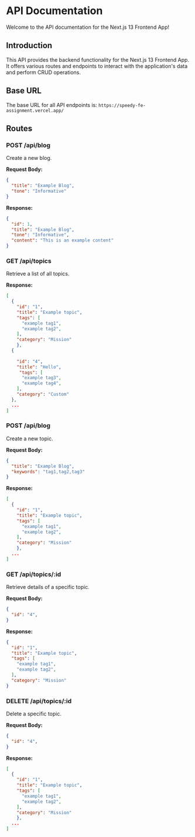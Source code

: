 # API Documentation

Welcome to the API documentation for the Next.js 13 Frontend App!

## Introduction

This API provides the backend functionality for the Next.js 13 Frontend App. It offers various routes and endpoints to interact with the application's data and perform CRUD operations.

## Base URL

The base URL for all API endpoints is: `https://speedy-fe-assignment.vercel.app/`

## Routes

### POST /api/blog

Create a new blog.

**Request Body:**
```json
{
  "title": "Example Blog",
  "tone": "Informative"
}
```

**Response:**
```json
{
  "id": 1,
  "title": "Example Blog",
  "tone": "Informative",
  "content": "This is an example content"
}
```

### GET /api/topics

Retrieve a list of all topics.

**Response:**
```json
[
  {
    "id": "1",
    "title": "Example topic",
    "tags": [
      "example tag1",
      "example tag2",
    ],
    "category": "Mission"
	},
  {
    
    "id": "4",
    "title": "Hello",
     "tags": [
      "example tag3",
      "example tag4",
    ],
    "category": "Custom"
  },
  ...
]
```

### POST /api/blog

Create a new topic.

**Request Body:**
```json
{
  "title": "Example Blog",
  "keywords": "tag1,tag2,tag3"
}
```

**Response:**
```json
[
  {
    "id": "1",
    "title": "Example topic",
    "tags": [
      "example tag1",
      "example tag2",
    ],
    "category": "Mission"
	},
  ...
]
```

### GET /api/topics/:id

Retrieve details of a specific topic.

**Request Body:**
```json
{
  "id": "4",
}
```

**Response:**
```json
{
  "id": "1",
  "title": "Example topic",
  "tags": [
    "example tag1",
    "example tag2",
  ],
  "category": "Mission"
}
```


### DELETE /api/topics/:id

Delete a specific topic.

**Request Body:**
```json
{
  "id": "4",
}
```

**Response:**
```json
[
  {
    "id": "1",
    "title": "Example topic",
    "tags": [
      "example tag1",
      "example tag2",
    ],
    "category": "Mission"
	},
  ...
]

```